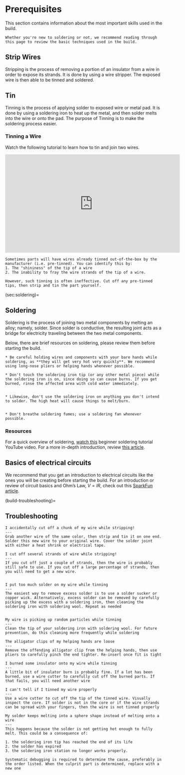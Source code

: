 # Prerequisites

This section contains information about the most important skills used in the build. 

```{important}
Whether you're new to soldering or not, we recommend reading through this page to review the basic techniques used in the build.
```

## Strip Wires

Stripping is the process of removing a portion of an insulator from a wire in order to expose its strands. It is done by using a wire stripper. The exposed wire is then able to be tinned and soldered.

## Tin

Tinning is the process of applying solder to exposed wire or metal pad. It is done by using a soldering iron to heat up the metal, and then solder melts into the wire or onto the pad. The purpose of Tinning is to make the soldering process easier.

### Tinning a Wire
Watch the following tutorial to learn how to tin and join two wires.

<iframe width="560" height="315" src="https://www.youtube.com/embed/pRPF4wpXX9Q" title="YouTube video player" frameborder="0" allow="accelerometer; autoplay; clipboard-write; encrypted-media; gyroscope; picture-in-picture; web-share" allowfullscreen></iframe>

```{note}
Sometimes parts will have wires already tinned out-of-the-box by the manufacturer (i.e. pre-tinned). You can identify this by: 
1. The "shininess" of the tip of a wire 
2. The inability to fray the wire strands of the tip of a wire. 

However, such tinning is often ineffective. Cut off any pre-tinned tips, then strip and tin the part yourself.
```

(sec:soldering)=
## Soldering

Soldering is the process of joining two metal components by melting an alloy; namely, solder. Since solder is conductive, the resulting joint acts as a bridge for electricity traveling between the two metal components.

Below, there are brief resources on soldering, please review them before starting the build.

```{caution}
* Be careful holding wires and components with your bare hands while soldering, as **they will get very hot very quickly**. We recommend using long-nose pliers or helping hands whenever possible.

* Don't touch the soldering iron tip (or any other metal piece) while the soldering iron is on, since doing so can cause burns. If you get burned, rinse the affected area with cold water immediately.


* Likewise, don't use the soldering iron on anything you don't intend to solder. The high heat will cause things to melt/burn.


* Don't breathe soldering fumes; use a soldering fan whenever possible.
```

### Resources
For a quick overview of soldering, [watch this](https://www.youtube.com/watch?v=Qps9woUGkvI) beginner soldering tutorial YouTube video. For a more in-depth introduction, review [this article](https://www.circuitrework.com/guides/7-1-1.html).

## Basics of electrical circuits

We recommend that you get an introduction to electrical circuits  like the ones you will be creating before starting the build. For an introduction or review of circuit basics and Ohm’s Law, $V=IR$, check out this [SparkFun article](https://learn.sparkfun.com/tutorials/voltage-current-resistance-and-ohms-law).

(build-troubleshooting)=
## Troubleshooting

```{trouble}
I accidentally cut off a chunk of my wire while stripping!
---
Grab another wire of the same color, then strip and tin it on one end. Solder this new wire to your original wire. Cover the solder joint with either a heat shrink or electrical tape.
```

```{trouble}
I cut off several strands of wire while stripping!
---
If you cut off just a couple of strands, then the wire is probably still safe to use. If you cut off a large percentage of strands, then you will need to get a new wire.
```

```{trouble}

I put too much solder on my wire while tinning
---
The easiest way to remove excess solder is to use a solder sucker or copper wick. Alternatively, excess solder can be removed by carefully picking up the excess with a soldering iron, then cleaning the soldering iron with soldering wool. Repeat as needed
```

```{trouble}

My wire is picking up random particles while tinning
---
Clean the tip of your soldering iron with soldering wool. For future prevention, do this cleaning more frequently while soldering
```

```{trouble}
The alligator clips of my helping hands are loose
---
Remove the offending alligator clip from the helping hands, then use pliers to carefully pinch the end tighter. Re-insert once fit is tight
```

```{trouble}
I burned some insulator onto my wire while tinning
---
A little bit of insulator burn is probably fine. If a lot has been burned, use a wire cutter to carefully cut off the burned parts. If that fails, you will need another wire
```

```{trouble}
I can't tell if I tinned my wire properly
---
Use a wire cutter to cut off the tip of the tinned wire. Visually inspect the core. If solder is not in the core or if the wire strands can be spread with your fingers, then the wire is not tinned properly
```

```{trouble}
My solder keeps melting into a sphere shape instead of melting onto a wire
---
This happens because the solder is not getting hot enough to fully melt. This could be a consequence of:

1. the soldering iron tip has reached the end of its life
2. the solder has expired
3. the soldering iron station no longer works properly. 

Systematic debugging is required to determine the cause, preferably in the order listed. When the culprit part is determined, replace with a new one
```